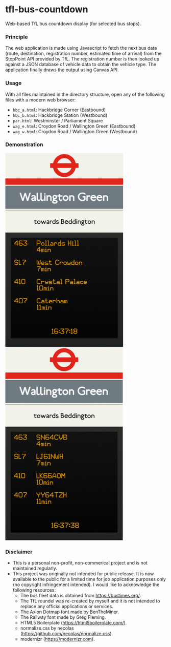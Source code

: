 # tfl-bus-countdown
Web-based TfL bus countdown display (for selected bus stops).

### Principle
The web application is made using Javascript to fetch the next bus data (route, destination, registration number, estimated time of arrival) from the StopPoint API provided by TfL. The registration number is then looked up against a JSON database of vehicle data to obtain the vehicle type. The application finally draws the output using Canvas API.

### Usage
With all files maintained in the directory structure, open any of the following files with a modern web browser:
- `hbc_a.html`: Hackbridge Corner (Eastbound)
- `hbc_b.html`: Hackbridge Station (Westbound)
- `par.html`: Westminster / Parliament Square
- `wag_e.html`: Croydon Road / Wallington Green (Eastbound)
- `wag_w.html`: Croydon Road / Wallington Green (Westbound)

### Demonstration
![](https://github.com/ed-hy-chu/tfl-bus-countdown/blob/main/demo1.gif)
![](https://github.com/ed-hy-chu/tfl-bus-countdown/blob/main/demo2.gif)

### Disclaimer
- This is a personal non-profit, non-commerical project and is not maintained regularly.
- This project was originally not intended for public release. It is now available to the public for a limited time for job application purposes only (no copyright infringement intended). I would like to acknowledge the following resources:
  - The bus fleet data is obtained from https://bustimes.org/.
  - The TfL roundel was re-created by myself and it is not intended to replace any official applications or services.
  - The Axion Dotmap font made by BenTheMiner.
  - The Railway font made by Greg Fleming.
  - HTML5 Boilerplate (https://html5boilerplate.com/).
  - normalize.css by necolas (https://github.com/necolas/normalize.css).
  - modernizr (https://modernizr.com).
